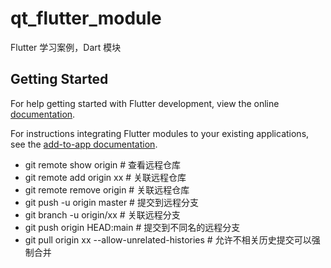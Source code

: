# qt_flutter_module

Flutter 学习案例，Dart 模块

## Getting Started

For help getting started with Flutter development, view the online
[documentation](https://flutter.dev/).

For instructions integrating Flutter modules to your existing applications, see the [add-to-app documentation](https://flutter.dev/docs/development/add-to-app).

- git remote show origin # 查看远程仓库
- git remote add origin xx # 关联远程仓库
- git remote remove origin # 关联远程仓库
- git push -u origin master # 提交到远程分支
- git branch -u origin/xx # 关联远程分支
- git push origin HEAD:main # 提交到不同名的远程分支
- git pull origin xx --allow-unrelated-histories # 允许不相关历史提交可以强制合并
